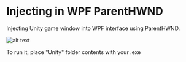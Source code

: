 # Injecting in WPF ParentHWND
 
Injecting Unity game window into WPF interface using ParentHWND.

![alt text](https://cdn.discordapp.com/attachments/812333574467354635/812333684086669322/1111111.png)

To run it, place "Unity" folder contents with your .exe

